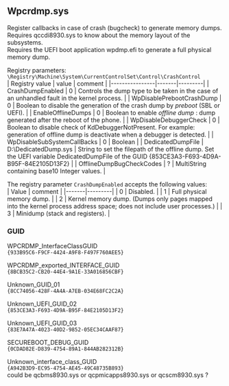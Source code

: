## Wpcrdmp.sys

Register callbacks in case of crash (bugcheck) to generate memory dumps.  
Requires qccdi8930.sys to know about the memory layout of the subsystems.  
Requires the UEFI boot application wpdmp.efi to generate a full physical memory dump.  

Registry parameters:  
`\Registry\Machine\System\CurrentControlSet\Control\CrashControl`  
| Registry value | value | comment |
|----------------|-------|---------|
| CrashDumpEnabled | 0 | Controls the dump type to be taken in the case of an unhandled fault in the kernel process. |
| WpDisablePrebootCrashDump | 0 | Boolean to disable the generation of the crash dump by _preboot_ (SBL or UEFI). |
| EnableOfflineDumps | 0 | Boolean to enable _offline dump_ : dump generated after the reboot of the phone. |
| WpDisableDebuggerCheck | 0 | Boolean to disable check of KdDebuggerNotPresent. For example: generation of offline dump is deactivate when a debugger is detected. |
| WpDisableSubSystemCallBacks | 0 | Boolean |
| DedicatedDumpFile | D:\DedicatedDump.sys | String to set the filepath of the offline dump. Set the UEFI variable DedicatedDumpFile of the GUID {853CE3A3-F693-4D9A-B95F-84E2105D13F2} |
| OfflineDumpBugCheckCodes | ? | MultiString containing base10 Integer values. |

The registry parameter `CrashDumpEnabled` accepts the following values:  
| Value | comment |
|-------|---------|
| 0 | Disabled. |
| 1 | Full physical memory dump. |
| 2 | Kernel memory dump. (Dumps only pages mapped into the kernel process address space; does not include user processes.) |
| 3 | Minidump (stack and registers). |

### GUID

WPCRDMP_InterfaceClassGUID  
`{933B95C6-F9CF-4424-A9F8-F497F760AEE5}`

WPCRDMP_exported_INTERFACE_GUID  
`{8BCB35C2-CB20-44E4-9A1E-33A016856CBF}`

Unknown_GUID_01  
`{8CC74056-428F-4A4A-A7EB-034E68FC2C2A}`

Unknown_UEFI_GUID_02  
`{853CE3A3-F693-4D9A-B95F-84E2105D13F2}`

Unknown_UEFI_GUID_03  
`{83E7A47A-4023-40D2-9852-05EC34CAAF87}`

SECUREBOOT_DEBUG_GUID  
`{0CDAD82E-D839-4754-89A1-844AB282312B}`

Unknown_interface_class_GUID  
`{A942B3D9-EC95-4754-AE45-49C48735B893}`  
could be qcbms8930.sys or qcpmicapps8930.sys or qcscm8930.sys ?

